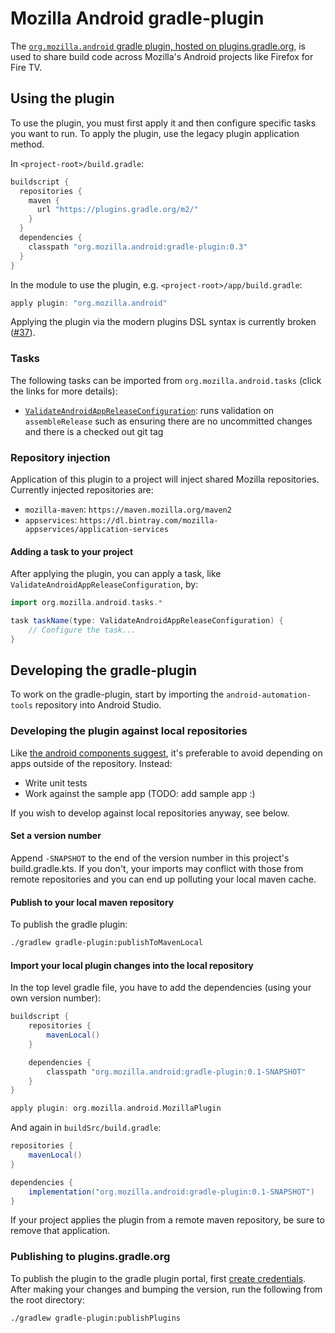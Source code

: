 # Mozilla Android gradle-plugin
The [`org.mozilla.android` gradle plugin, hosted on plugins.gradle.org][plugins], is used to share build code across Mozilla's Android projects like Firefox for Fire TV.

## Using the plugin
To use the plugin, you must first apply it and then configure specific tasks
you want to run. To apply the plugin, use the legacy plugin application method.

In `<project-root>/build.gradle`:
```groovy
buildscript {
  repositories {
    maven {
      url "https://plugins.gradle.org/m2/"
    }
  }
  dependencies {
    classpath "org.mozilla.android:gradle-plugin:0.3"
  }
}
```

In the module to use the plugin, e.g. `<project-root>/app/build.gradle`:
```groovy
apply plugin: "org.mozilla.android"
```

Applying the plugin via the modern plugins DSL syntax is currently broken
([#37](https://github.com/mozilla-mobile/android-automation-tools/issues/37)).

### Tasks
The following tasks can be imported from `org.mozilla.android.tasks` (click the links for more details):
- [`ValidateAndroidAppReleaseConfiguration`][validate]: runs validation on `assembleRelease` such as ensuring there are no uncommitted changes and there is a checked out git tag

### Repository injection
Application of this plugin to a project will inject shared Mozilla repositories. Currently injected repositories are:
- `mozilla-maven`: `https://maven.mozilla.org/maven2`
- `appservices`: `https://dl.bintray.com/mozilla-appservices/application-services`

#### Adding a task to your project
After applying the plugin, you can apply a task, like `ValidateAndroidAppReleaseConfiguration`, by:
```groovy
import org.mozilla.android.tasks.*

task taskName(type: ValidateAndroidAppReleaseConfiguration) {
    // Configure the task...
}
```

## Developing the gradle-plugin
To work on the gradle-plugin, start by importing the `android-automation-tools`
repository into Android Studio.

### Developing the plugin against local repositories
Like [the android components suggest][components local], it's preferable to avoid depending on apps outside of the repository. Instead:
- Write unit tests
- Work against the sample app (TODO: add sample app :)

If you wish to develop against local repositories anyway, see below.

#### Set a version number
Append `-SNAPSHOT` to the end of the version number in this project's build.gradle.kts. If you don't, your imports may conflict with those from remote repositories and you can end up polluting your local maven cache.

#### Publish to your local maven repository
To publish the gradle plugin:
```sh
./gradlew gradle-plugin:publishToMavenLocal
```

#### Import your local plugin changes into the local repository
In the top level gradle file, you have to add the dependencies (using your own version number):
```groovy
buildscript {
    repositories {
        mavenLocal()
    }

    dependencies {
        classpath "org.mozilla.android:gradle-plugin:0.1-SNAPSHOT"
    }
}

apply plugin: org.mozilla.android.MozillaPlugin
```

And again in `buildSrc/build.gradle`:
```groovy
repositories {
    mavenLocal()
}

dependencies {
    implementation("org.mozilla.android:gradle-plugin:0.1-SNAPSHOT")
}
```

If your project applies the plugin from a remote maven repository, be sure to remove that application.

### Publishing to plugins.gradle.org
To publish the plugin to the gradle plugin portal, first [create credentials][]. After making your changes and bumping the version, run the following from the root directory:
```gradlew
./gradlew gradle-plugin:publishPlugins
```

[plugins]: https://plugins.gradle.org/plugin/org.mozilla.android
[components local]: https://mozilla-mobile.github.io/android-components/contributing/testing-components-inside-app
[create credentials]: https://guides.gradle.org/publishing-plugins-to-gradle-plugin-portal/#create_an_account_on_the_gradle_plugin_portal
[validate]: https://github.com/mozilla-mobile/android-automation-tools/blob/master/gradle-plugin/src/main/kotlin/org/mozilla/android/tasks/ValidateAndroidAppReleaseConfiguration.kt
